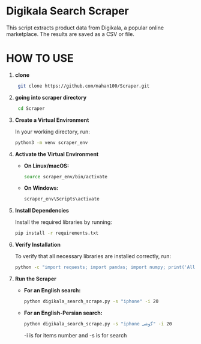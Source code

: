 # Digikala Search Scraper
This script extracts product data from Digikala, a popular online marketplace. The results are saved as a CSV or file.

# HOW TO USE
1. **clone**
   ```bash
    git clone https://github.com/mahan100/Scraper.git
   ```
2. **going into scraper directory**
   ```bash
    cd Scraper 
   ```
3. **Create a Virtual Environment**

   In your working directory, run:

   ```bash
   python3 -m venv scraper_env
   ```

4. **Activate the Virtual Environment**

   - **On Linux/macOS:**
     ```bash
     source scraper_env/bin/activate
     ```
   - **On Windows:**
     ```bash
     scraper_env\Scripts\activate
     ```

5. **Install Dependencies**

   Install the required libraries by running:

   ```bash
   pip install -r requirements.txt
   ```

6. **Verify Installation**

   To verify that all necessary libraries are installed correctly, run:

   ```bash
   python -c "import requests; import pandas; import numpy; print('All libraries are installed correctly')"
   ```

7. **Run the Scraper**

   - **For an English search:**

     ```bash
     python digikala_search_scrape.py -s "iphone" -i 20
     ```

   - **For an English-Persian search:**

     ```bash
     python digikala_search_scrape.py -s "iphone گوشی" -i 20
     ```
     -i is for items number and -s is for search

